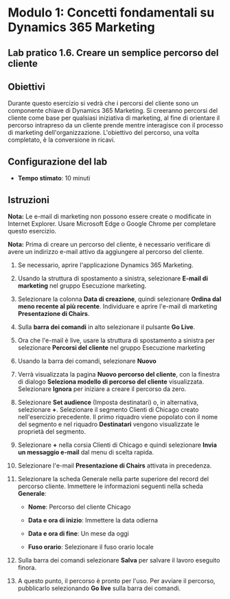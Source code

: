 ﻿---
lab:
    title: 'Lab 1.6: Creare un semplice percorso del cliente'
    module: 'Modulo 1: Concetti fondamentali su Dynamics 365 Marketing'
---

Modulo 1: Concetti fondamentali su Dynamics 365 Marketing
========================

## Lab pratico 1.6. Creare un semplice percorso del cliente

## Obiettivi

Durante questo esercizio si vedrà che i percorsi del cliente sono un componente chiave di Dynamics 365 Marketing. Si creeranno percorsi del cliente come base per qualsiasi iniziativa di marketing, al fine di orientare il percorso intrapreso da un cliente prende mentre interagisce con il processo di marketing dell'organizzazione. L'obiettivo del percorso, una volta completato, è la conversione in ricavi.

## Configurazione del lab

  - **Tempo stimato**: 10 minuti

## Istruzioni

**Nota:** Le e-mail di marketing non possono essere create o modificate in Internet Explorer. Usare Microsoft Edge o Google Chrome per completare questo esercizio.

**Nota:** Prima di creare un percorso del cliente, è necessario verificare di avere un indirizzo e-mail attivo da aggiungere al percorso del cliente. 

1. Se necessario, aprire l'applicazione Dynamics 365 Marketing. 

2. Usando la struttura di spostamento a sinistra, selezionare **E-mail di marketing** nel gruppo Esecuzione marketing.

3. Selezionare la colonna **Data di creazione**, quindi selezionare **Ordina dal meno recente al più recente**. Individuare e aprire l'e-mail di marketing **Presentazione di Chairs**. 

4. Sulla **barra dei comandi** in alto selezionare il pulsante **Go Live**. 

5. Ora che l'e-mail è live, usare la struttura di spostamento a sinistra per selezionare **Percorsi del cliente** nel gruppo Esecuzione marketing

6. Usando la barra dei comandi, selezionare **Nuovo** 

7. Verrà visualizzata la pagina **Nuovo percorso del cliente**, con la finestra di dialogo **Seleziona modello di percorso del cliente** visualizzata. Selezionare **Ignora** per iniziare a creare il percorso da zero.

8. Selezionare **Set audience** (Imposta destinatari) o, in alternativa, selezionare **+**. Selezionare il segmento Clienti di Chicago creato nell'esercizio precedente. Il primo riquadro viene popolato con il nome del segmento e nel riquadro **Destinatari** vengono visualizzate le proprietà del segmento.

9. Selezionare **+** nella corsia Clienti di Chicago e quindi selezionare **Invia un messaggio e-mail** dal menu di scelta rapida.

10. Selezionare l'e-mail **Presentazione di Chairs** attivata in precedenza. 

11. Selezionare la scheda Generale nella parte superiore del record del percorso cliente. Immettere le informazioni seguenti nella scheda **Generale**:

	- **Nome**: Percorso del cliente Chicago

	- **Data e ora di inizio**: Immettere la data odierna

	- **Data e ora di fine**: Un mese da oggi

	- **Fuso orario**: Selezionare il fuso orario locale 

12. Sulla barra dei comandi selezionare **Salva** per salvare il lavoro eseguito finora.

13. A questo punto, il percorso è pronto per l'uso. Per avviare il percorso, pubblicarlo selezionando **Go live** sulla barra dei comandi.
